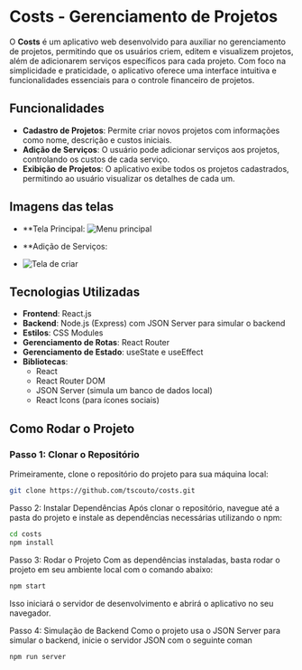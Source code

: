 # Costs - Gerenciamento de Projetos

O **Costs** é um aplicativo web desenvolvido para auxiliar no gerenciamento de projetos, permitindo que os usuários criem, editem e visualizem projetos, além de adicionarem serviços específicos para cada projeto. Com foco na simplicidade e praticidade, o aplicativo oferece uma interface intuitiva e funcionalidades essenciais para o controle financeiro de projetos.

## Funcionalidades

- **Cadastro de Projetos**: Permite criar novos projetos com informações como nome, descrição e custos iniciais.
- **Adição de Serviços**: O usuário pode adicionar serviços aos projetos, controlando os custos de cada serviço.
- **Exibição de Projetos**: O aplicativo exibe todos os projetos cadastrados, permitindo ao usuário visualizar os detalhes de cada um.

## Imagens das telas
- **Tela Principal:
![Menu principal](https://github.com/user-attachments/assets/1f3e3afb-c59a-4d43-8dcb-93421b6cec20)

- **Adição de Serviços:
- ![Tela de criar](https://github.com/user-attachments/assets/02b831bd-5413-4eb9-ad93-65619fcaea14)


## Tecnologias Utilizadas

- **Frontend**: React.js
- **Backend**: Node.js (Express) com JSON Server para simular o backend
- **Estilos**: CSS Modules
- **Gerenciamento de Rotas**: React Router
- **Gerenciamento de Estado**: useState e useEffect
- **Bibliotecas**:
  - React
  - React Router DOM
  - JSON Server (simula um banco de dados local)
  - React Icons (para ícones sociais)

## Como Rodar o Projeto

### Passo 1: Clonar o Repositório

Primeiramente, clone o repositório do projeto para sua máquina local:

```bash
git clone https://github.com/tscouto/costs.git
```

Passo 2: Instalar Dependências
Após clonar o repositório, navegue até a pasta do projeto e instale as dependências necessárias utilizando o npm:

```bash
cd costs
npm install
```

Passo 3: Rodar o Projeto
Com as dependências instaladas, basta rodar o projeto em seu ambiente local com o comando abaixo:

```bash
npm start
```
Isso iniciará o servidor de desenvolvimento e abrirá o aplicativo no seu navegador.

Passo 4: Simulação de Backend
Como o projeto usa o JSON Server para simular o backend, inicie o servidor JSON com o seguinte coman

```bash
npm run server



